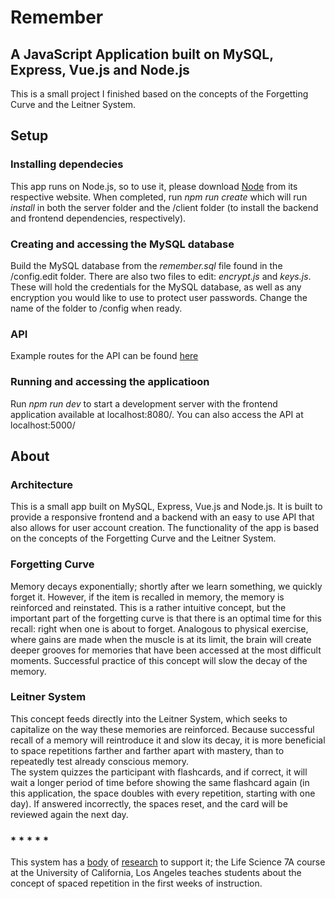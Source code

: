 # Remember
## A JavaScript Application built on MySQL, Express, Vue.js and Node.js
This is a small project I finished based on the concepts of the Forgetting Curve and the Leitner System.
## Setup
### Installing dependecies
This app runs on Node.js, so to use it, please download [Node](https://nodejs.org/en/ "Download Node") from its respective website. When completed, run *npm run create* which will run *install* in both the server folder and the /client folder (to install the backend and frontend dependencies, respectively).
### Creating and accessing the MySQL database
Build the MySQL database from the *remember.sql* file found in the /config.edit folder. There are also two files to edit: *encrypt.js* and *keys.js*. These will hold the credentials for the MySQL database, as well as any encryption you would like to use to protect user passwords. Change the name of the folder to /config when ready.
### API
Example routes for the API can be found [here](https://documenter.getpostman.com/view/4865397/RzZ3LNJK "Remember API tests")
### Running and accessing the applicatioon
Run *npm run dev* to start a development server with the frontend application available at localhost:8080/. You can also access the API at localhost:5000/
## About
### Architecture
This is a small app built on MySQL, Express, Vue.js and Node.js. It is built to provide a responsive frontend and a backend with an easy to use API that also allows for user account creation. The functionality of the app is based on the concepts of the Forgetting Curve and the Leitner System.  
### Forgetting Curve
Memory decays exponentially; shortly after we learn something, we quickly forget it. However, if the item is recalled in memory, the memory is reinforced and reinstated. This is a rather intuitive concept, but the important part of the forgetting curve is that there is an optimal time for this recall: right when one is about to forget. Analogous to physical exercise, where gains are made when the muscle is at its limit, the brain will create deeper grooves for memories that have been accessed at the most difficult moments. Successful practice of this concept will slow the decay of the memory.
### Leitner System
This concept feeds directly into the Leitner System, which seeks to capitalize on the way these memories are reinforced. Because successful recall of a memory will reintroduce it and slow its decay, it is more beneficial to space repetitions farther and farther apart with mastery, than to repeatedly test already conscious memory.  
The system quizzes the participant with flashcards, and if correct, it will wait a longer period of time before showing the same flashcard again (in this application, the space doubles with every repetition, starting with one day). If answered incorrectly, the spaces reset, and the card will be reviewed again the next day.  
### * * * * *
This system has a [body](https://www.researchgate.net/publication/291826702_The_right_time_to_learn_Mechanisms_and_optimization_of_spaced_learning "The right time to learn: Mechanisms and optimization of spaced learning") of [research](http://journals.sagepub.com/doi/full/10.1177/2372732215624708 "Spaced Repetition Promotes Efficient and Effective Learning ") to support it; the Life Science 7A course at the University of California, Los Angeles teaches students about the concept of spaced repetition in the first weeks of instruction.
